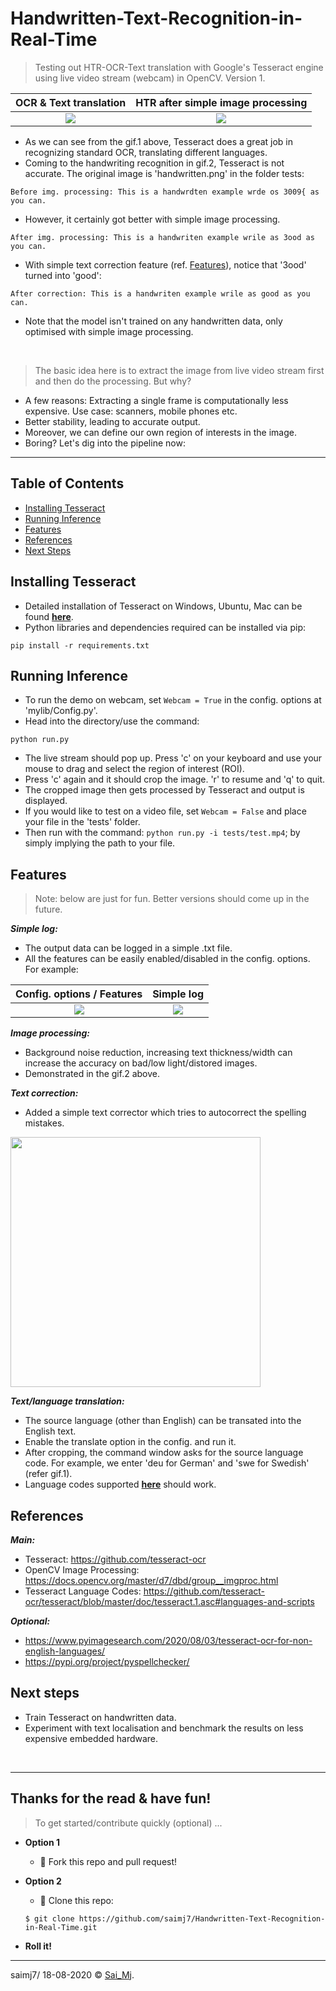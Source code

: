# Handwritten-Text-Recognition-in-Real-Time
> Testing out HTR-OCR-Text translation with Google's Tesseract engine using live video stream (webcam) in OpenCV. Version 1.

OCR & Text translation             |  HTR after simple image processing
:-------------------------:|:-------------------------:
![](https://imgur.com/uIhjCeR.png)  |  ![](https://imgur.com/cgXQJzJ.png)

- As we can see from the gif.1 above, Tesseract does a great job in recognizing standard OCR, translating different languages.
- Coming to the handwriting recognition in gif.2, Tesseract is not accurate. The original image is 'handwritten.png' in the folder tests:

```
Before img. processing: This is a handwrdten example wrde os 3009{ as you can.
```

- However, it certainly got better with simple image processing.
```
After img. processing: This is a handwriten example wrile as 3ood as you can.
```

- With simple text correction feature (ref. [Features](#features)), notice that '3ood' turned into 'good':
```
After correction: This is a handwriten example wrile as good as you can.
```
- Note that the model isn't trained on any handwritten data, only optimised with simple image processing.

<p>&nbsp;</p>

> The basic idea here is to extract the image from live video stream first and then do the processing. But why?

- A few reasons: Extracting a single frame is computationally less expensive. Use case: scanners, mobile phones etc.
- Better stability, leading to accurate output.
- Moreover, we can define our own region of interests in the image.
- Boring? Let's dig into the pipeline now:

--- 

## Table of Contents
* [Installing Tesseract](#installing-tesseract)
* [Running Inference](#running-inference)
* [Features](#features)
* [References](#references)
* [Next Steps](#next-steps)


## Installing Tesseract
- Detailed installation of Tesseract on Windows, Ubuntu, Mac can be found [**here**](https://github.com/tesseract-ocr/tesseract/wiki#installation).
- Python libraries and dependencies required can be installed via pip:
```
pip install -r requirements.txt
```

## Running Inference
- To run the demo on webcam, set ``` Webcam = True ``` in the config. options at 'mylib/Config.py'.
- Head into the directory/use the command: 

```
python run.py
```
- The live stream should pop up. Press 'c' on your keyboard and use your mouse to drag and select the region of interest (ROI).
- Press 'c' again and it should crop the image. 'r' to resume and 'q' to quit.
- The cropped image then gets processed by Tesseract and output is displayed.
- If you would like to test on a video file, set ``` Webcam = False ``` and place your file in the 'tests' folder.
- Then run with the command: ``` python run.py -i tests/test.mp4 ```; by simply implying the path to your file.


## Features
> Note: below are just for fun. Better versions should come up in the future.

***Simple log:***
- The output data can be logged in a simple .txt file. 
- All the features can be easily enabled/disabled in the config. options. For example:


Config. options / Features            |  Simple log
:-------------------------:|:-------------------------:
![](https://imgur.com/Xn2hNEM.png)  |  ![](https://imgur.com/ce31z8p.png)


***Image processing:***
- Background noise reduction, increasing text thickness/width can increase the accuracy on bad/low light/distored images.
- Demonstrated in the gif.2 above.

***Text correction:***
- Added a simple text corrector which tries to autocorrect the spelling mistakes.

<div align="left">
<img src="https://imgur.com/urlShd6.png" width=400>
</div>

***Text/language translation:***
- The source language (other than English) can be transated into the English text.
- Enable the translate option in the config. and run it. 
- After cropping, the command window asks for the source language code. For example, we enter 'deu for German' and 'swe for Swedish' (refer gif.1).
- Language codes supported [**here**](https://github.com/tesseract-ocr/tesseract/blob/master/doc/tesseract.1.asc#languages-and-scripts) should work.


## References

***Main:***

- Tesseract: https://github.com/tesseract-ocr
- OpenCV Image Processing: https://docs.opencv.org/master/d7/dbd/group__imgproc.html
- Tesseract Language Codes: https://github.com/tesseract-ocr/tesseract/blob/master/doc/tesseract.1.asc#languages-and-scripts

***Optional:***

- https://www.pyimagesearch.com/2020/08/03/tesseract-ocr-for-non-english-languages/
- https://pypi.org/project/pyspellchecker/



## Next steps
- Train Tesseract on handwritten data.
- Experiment with text localisation and benchmark the results on less expensive embedded hardware. 

<p>&nbsp;</p>

---

## Thanks for the read & have fun!

> To get started/contribute quickly (optional) ...

- **Option 1**
    - 🍴 Fork this repo and pull request!

- **Option 2**
    - 👯 Clone this repo:
    ```
    $ git clone https://github.com/saimj7/Handwritten-Text-Recognition-in-Real-Time.git  
    ```

- **Roll it!**

---

saimj7/ 18-08-2020 © <a href="http://saimj7.github.io" target="_blank">Sai_Mj</a>.
